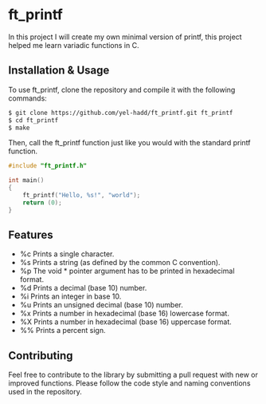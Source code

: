 # ft_printf
In this project I will create my own minimal version of printf, this project helped me learn variadic functions in C.

## Installation & Usage
To use ft_printf, clone the repository and compile it with the following commands:
```bash
$ git clone https://github.com/yel-hadd/ft_printf.git ft_printf
$ cd ft_printf
$ make
```
Then, call the ft_printf function just like you would with the standard printf function.
```c
#include "ft_printf.h"

int main()
{
    ft_printf("Hello, %s!", "world");
    return (0);
}
```
## Features
* %c Prints a single character.
* %s Prints a string (as defined by the common C convention).
* %p The void * pointer argument has to be printed in hexadecimal format.
* %d Prints a decimal (base 10) number.
* %i Prints an integer in base 10.
* %u Prints an unsigned decimal (base 10) number.
* %x Prints a number in hexadecimal (base 16) lowercase format.
* %X Prints a number in hexadecimal (base 16) uppercase format.
* %% Prints a percent sign.
## Contributing
Feel free to contribute to the library by submitting a pull request with new or improved functions. Please follow the code style and naming conventions used in the repository.
